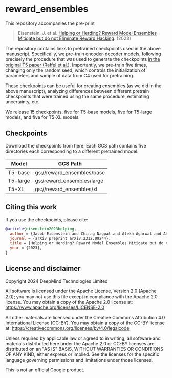 # reward_ensembles

This repository accompanies  the pre-print
> Eisenstein, J. et al. [Helping or Herding? Reward Model Ensembles Mitigate but do not Eliminate Reward Hacking](https://arxiv.org/abs/2312.09244). (2023)

The repository contains links to pretrained checkpoints used in the
above manuscript. Specifically, we pre-train encoder-decoder models, following
precisely the procedure that was used to generate the checkpoints [in the original T5 paper (Raffel et al.)](https://github.com/google-research/text-to-text-transfer-transformer?tab=readme-ov-file#released-model-checkpoints). Importantly, we pre-train five
times, changing only the random seed, which controls the initialization of
parameters and sample of data from C4 used for pretraining.

These checkpoints can be useful for creating ensembles (as we did in the above manuscript), analyzing differences between different pretrain checkpoints that were trained using the same procedure, estimating uncertainty, etc.


We release 15 checkpoints, five for T5-base models, five for T5-large models, and five for T5-XL models.

## Checkpoints

Download the checkpoints from here. Each GCS path contains five directories each corresponding to a different pretrained model.

| Model | GCS Path |
|---|---|
| T5-base | gs://reward_ensembles/base |
| T5-large | gs:/reward_ensembles/large |
| T5-XL | gs://reward_ensembles/xl |

## Citing this work

If you use the checkpoints, please cite:

```bibtex
@article{eisenstein2023helping,
  author = {Jacob Eisenstein and Chirag Nagpal and Alekh Agarwal and Ahmad Beirami and Alex D'Amour and DJ Dvijotham and Adam Fisch and Katherine Heller and Stephen Pfohl and Deepak Ramachandran and Peter Shaw and Jonathan Berant},
  journal = {arXiv preprint arXiv:2312.09244},
  title = {Helping or Herding? Reward Model Ensembles Mitigate but do not Eliminate Reward Hacking},
  year = {2023},
}
```
## License and disclaimer

Copyright 2024 DeepMind Technologies Limited

All software is licensed under the Apache License, Version 2.0 (Apache 2.0);
you may not use this file except in compliance with the Apache 2.0 license.
You may obtain a copy of the Apache 2.0 license at:
https://www.apache.org/licenses/LICENSE-2.0

All other materials are licensed under the Creative Commons Attribution 4.0
International License (CC-BY). You may obtain a copy of the CC-BY license at:
https://creativecommons.org/licenses/by/4.0/legalcode

Unless required by applicable law or agreed to in writing, all software and
materials distributed here under the Apache 2.0 or CC-BY licenses are
distributed on an "AS IS" BASIS, WITHOUT WARRANTIES OR CONDITIONS OF ANY KIND,
either express or implied. See the licenses for the specific language governing
permissions and limitations under those licenses.

This is not an official Google product.
